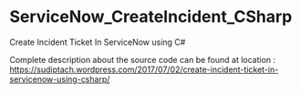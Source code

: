 # ServiceNow_CreateIncident_CSharp
Create Incident Ticket In ServiceNow using C#

Complete description about the source code can be found at location :
https://sudiptach.wordpress.com/2017/07/02/create-incident-ticket-in-servicenow-using-csharp/
